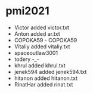 # pmi2021
- Victor added victor.txt
- Anton added ar.txt
- COPOKA59 - COPOKA59
- Vitaliy added vitaliy.txt
- spaceoutlaw3001
- todery -_-
- khrul added khrul.txt
- jenek594 added jenek594.txt
- hitanon added hitanon.txt
- RinatHar added rinat.txt
